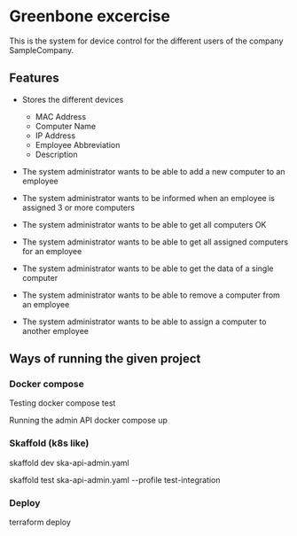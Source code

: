 # Greenbone excercise

This is the system for device control for the different users of the company SampleCompany.

## Features

- Stores the different devices
  - MAC Address
  - Computer Name
  - IP Address
  - Employee Abbreviation
  - Description

- The system administrator wants to be able to add a new computer to an employee
- The system administrator wants to be informed when an employee is assigned 3 or
more computers
- The system administrator wants to be able to get all computers OK
- The system administrator wants to be able to get all assigned computers for an
employee 
- The system administrator wants to be able to get the data of a single computer
- The system administrator wants to be able to remove a computer from an employee
- The system administrator wants to be able to assign a computer to another employee

## Ways of running the given project

### Docker compose

Testing 
docker compose test

Running the admin API
docker compose up

### Skaffold (k8s like)

skaffold dev ska-api-admin.yaml

skaffold test ska-api-admin.yaml --profile test-integration

### Deploy

terraform deploy
